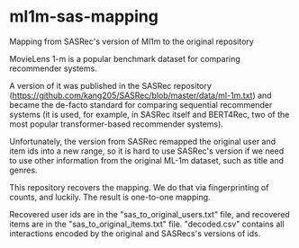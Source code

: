 # ml1m-sas-mapping
Mapping from SASRec's version of Ml1m to the original repository

MovieLens 1-m is a popular benchmark dataset for comparing recommender systems. 

A version of it was published in the SASRec repository (https://github.com/kang205/SASRec/blob/master/data/ml-1m.txt) and became the de-facto standard 
for comparing sequential recommender systems (it is used, for example, in SASRec itself and BERT4Rec, two of the most popular transformer-based recommender systems). 

Unfortunately, the version from SASRec remapped the original user and item ids into a new range, so it is hard to use SASRec's version if we need to use other information from the original ML-1m dataset, such as title and genres. 

This repository recovers the mapping. We do that via fingerprinting of counts, and luckily. The result is one-to-one mapping. 

Recovered user ids are in the "sas_to_original_users.txt" file, and recovered items are in the "sas_to_original_items.txt" file. "decoded.csv" contains all interactions encoded by the original and SASRecs's versions of ids. 
